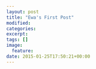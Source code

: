 ```yaml
---
layout: post
title: "Ewa's First Post"
modified:
categories: 
excerpt:
tags: []
image:
  feature:
date: 2015-01-25T17:50:21+00:00
---
```



